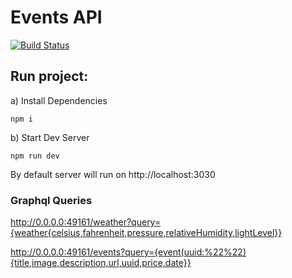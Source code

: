 # Events API

[![Build Status](https://travis-ci.org/garciadiazjaime/api-events.svg)](https://travis-ci.org/garciadiazjaime/api-events)

## Run project:
a) Install Dependencies

`npm i`

b) Start Dev Server

`npm run dev`

By default server will run on http://localhost:3030

### Graphql Queries
http://0.0.0.0:49161/weather?query={weather{celsius,fahrenheit,pressure,relativeHumidity,lightLevel}}

http://0.0.0.0:49161/events?query={event(uuid:%22%22){title,image,description,url,uuid,price,date}}
